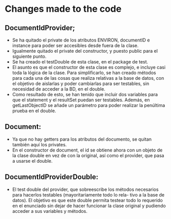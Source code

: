 # Changes made to the code

## DocumentIdProvider;

- Se ha quitado el private de los atributos ENVIRON, documentID e instance para poder ser accesibles desde fuera de la clase.
- Igualmente quitado el private del constructor, y puesto public para el siguiente punto.
- Se ha creado el testDouble de esta clase, en el package de test.
- El asunto es que el constructor de esta clase es complejo, e incluye casi toda la lógica de la clase. Para simplificarlo,
  se han creado métodos para cada una de las cosas que realiza relativas a la base de datos, con el objetivo de aislarlas y
  poder cambiarlas para ser testables, sin necesidad de acceder a la BD, en el double.
- Como resultado de esto, se han tenido que incluir dos variables para que el statement y el resultSet puedan ser testables.
  Además, en getLastObjectID se añade un parámetro para poder realizar la penúltima prueba en el double.


## Document:

- Ya que no hay getters para los atributos del documento, se quitan también aquí los privates.
- En el constructor de document, el id se obtiene ahora con un objeto de la clase double en vez de con la original, así como el
  provider, que pasa a usarse el double.
  
  
## DocumentIdProviderDouble:

- El test double del provider, que sobreescribe los métodos necesarios para hacerlos testables (mayoritariamente todo lo rela-
  tivo a la base de datos). El objetivo es que este double permita testear todo lo requerido en el enunciado sin dejar de hacer funcionar
  la clase original y pudiendo acceder a sus variables y métodos.